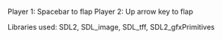 Player 1: Spacebar to flap
Player 2: Up arrow key to flap

Libraries used: SDL2, SDL_image, SDL_tff, SDL2_gfxPrimitives
